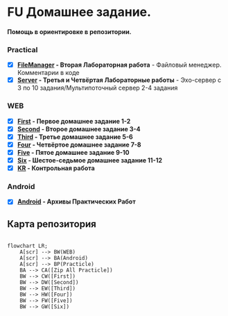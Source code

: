 # FU Домашнее задание.

#### Помощь в ориентировке в репозитории.

### Practical

* [X] **[FileManager](/scr/Practical/FileManager) - Вторая Лабораторная работа** - Файловый менеджер. Комментарии в коде
* [X] **[Server](/scr/Practical/Server) - Третья и Четвёртая Лабораторные работы** - Эхо-сервер с 3 по 10 задания/Мультипоточный сервер 2-4 задания

### WEB

* [X] **[First](/scr/WEB/First) - Первое домашнее задание 1-2**
* [X] **[Second](/scr/WEB/Second) - Второе домашнее задание 3-4**
* [X] **[Third](/scr/WEB/Third) - Третье домашнее задание 5-6** 
* [X] **[Four](/scr/WEB/Four) - Четвёртое домашнее задание 7-8**
* [X] **[Five](/scr/WEB/Five) - Пятое домашнее задание 9-10**
* [X] **[Six](/scr/WEB/Six) - Шестое-седьмое домашнее задание 11-12**
* [X] **[KR](/scr/WEB/KR) - Контрольная работа**

### Android

* [X] **[Android](/scr/Android) - Архивы Практических Работ**

## Карта репозитория

```mermaid

flowchart LR;
    A[scr] --> BW(WEB)
    A[scr] --> BA(Android)
    A[scr] --> BP(Practicle)
    BA --> CA([Zip All Practicle])
    BW --> CW([First])
    BW --> DW([Second])
    BW --> EW([Third])
    BW --> HW([Four])
    BW --> FW([Five])
    BW --> GW([Six])
```

